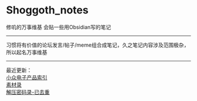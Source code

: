 # Shoggoth_notes

修叽的万事维基 会贴一些用Obsidian写的笔记

---

习惯将有价值的论坛发言/帖子/meme组合成笔记，久之笔记内容涉及范围极杂，所以起名万事维基

---

最近更新：<br>
[小众电子产品索引](知识/电子知识/硬件设备/小众电子产品索引/小众电子产品索引.md)<br>
[素材录](素材录/素材录.md)<br>
[解压密码录-已去重](/解压密码/解压密码录-已去重.md)<br>
